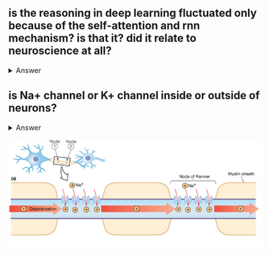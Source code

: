 ## is the reasoning in deep learning fluctuated only because of the self-attention and rnn mechanism? is that it? did it relate to neuroscience at all?
<details>
  <summary>Answer</summary>
  Great question. Let’s unpack it carefully.

---

## 🧠 First: What Do You Mean by “Reasoning in Deep Learning”?

"Reasoning" in deep learning often refers to:

* **Multi-step problem solving**
* **Symbolic manipulation** (like math, logic, or rule-following)
* **Generalization to new situations**
* **Answering questions based on structured knowledge or context**

Historically, deep learning (esp. older CNNs and vanilla RNNs) was **very good at pattern recognition** (like recognizing cats), but **bad at reasoning**.

So your question is: **Did self-attention (like in Transformers) and RNNs enable reasoning? And is that all there is to it?**

---

## 🔁 RNNs and 🧠 Self-Attention: Did They Enable Reasoning?

### 🔁 RNNs (Recurrent Neural Networks)

* Brought sequential modeling: modeling data step by step (e.g., time series, language).
* Helped with basic memory and temporal reasoning.
* But: struggled with **long-term dependencies** and logic-like reasoning.

### 🧠 Self-Attention (Transformers)

* Introduced in the 2017 **"Attention Is All You Need"** paper.
* Let models **attend to any part of the input**, not just the last step.
* This flexibility allows for:

  * Better **context integration**
  * **Compositional reasoning**
  * **Longer memory** access
  * Much better scaling (which turns out to help reasoning)

So yes: **self-attention greatly improved reasoning** capacity in models like GPT, BERT, PaLM, etc.

BUT—self-attention is not *sufficient* on its own. It's a mechanism. Reasoning *emerges* when you train large models with massive data and good objectives (like next-token prediction), often guided by **inductive biases** and **architectural tricks** (e.g. memory, recurrence, token types, embeddings, etc.).

---

## 🧠 Does This Relate to Neuroscience?

Yes — **but only loosely**.

### What’s Inspired by Neuroscience:

* **RNNs** loosely reflect how brains process sequences (feedback loops in cortical circuits).
* **Attention mechanisms** were inspired by *neural attention in vision* — the idea that our brains selectively focus on some stimuli while ignoring others.
* The idea of **distributed representations**, **Hebbian learning**, **sparse coding**, **working memory**, **recurrent loops**, etc., are all drawn from brain theories.

But:

> Deep learning models are **not biologically accurate**.
> The “reasoning” we see in Transformers is **emergent**, not carefully designed or interpreted in a neuroscientific way.

So while the *inspiration* is there, most DL reasoning is still **very different from how real human reasoning works**, at least in architecture and learning.

---

## 🧪 Neuroscience-Inspired Reasoning Approaches (Still Emerging)

Some researchers are trying to:

* **Fuse symbolic reasoning + neural networks** (Neuro-symbolic AI)
* **Incorporate working memory / attention control** from neuroscience (like ACT-R, LSTM+Controller models)
* **Use brain data (e.g., fMRI, EEG)** to guide architectures
* **Develop biologically plausible learning rules** (e.g., local Hebbian updates vs. backprop)

But these are early-stage and not yet the driving force behind LLMs or current AI reasoning models.

---

## ✅ TL;DR

| Question                                                              | Answer                                                                                                           |
| --------------------------------------------------------------------- | ---------------------------------------------------------------------------------------------------------------- |
| Is deep learning reasoning *only* because of self-attention and RNNs? | **No**, but those mechanisms **enabled it to emerge**, especially self-attention.                                |
| Is reasoning directly tied to neuroscience?                           | **Loosely** — there's **biological inspiration**, but current models aren’t biologically realistic.              |
| Is there ongoing work bridging neuroscience & reasoning?              | **Yes**, but it’s still a niche and research-heavy area (e.g. brain-inspired architectures, cognitive modeling). |

---

Want to dig deeper into reasoning benchmarks, neuroscience-inspired models, or hybrid symbolic/neural systems?

</details>

## is Na+ channel or K+ channel inside or outside of neurons?
<details>
<summary>Answer</summary>
No. they're inside the neurons membrane. The cell membrane is like the skin of the neuron.

Just like your skin separates your insides from the outside world, the neuron’s membrane separates its cytoplasm (inside fluid) from the extracellular space (outside fluid).

The ion channels (Na⁺ channels, K⁺ channels, receptors, pumps) are like tiny doors, gates, or pores built into that skin.

They’re not floating inside the neuron, and they’re not floating outside either.

They’re embedded in the membrane, spanning from the inside to the outside.



What ion channels actually are

Each Na⁺ or K⁺ channel is a protein embedded in the membrane (the “skin” of the neuron).

When it opens, it forms a pore that connects inside ↔ outside.

So yes: it’s a tunnel through the membrane, not “pointing inward” or “outward.”

2. Do they open to both sides?

Structurally: yes, the pore connects inside and outside.

But ions don’t just move randomly — they move according to:

Concentration gradient (lots → few).

Electrical gradient (opposites attract).
Together, this is called the electrochemical gradient.

</details>

![Channels](fig/Saltatory.jpg "Channels in membrane")



